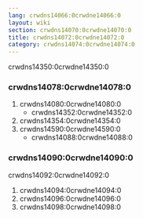 ```yaml
---
lang: crwdns14066:0crwdne14066:0
layout: wiki
section: crwdns14070:0crwdne14070:0
title: crwdns14072:0crwdne14072:0
category: crwdns14074:0crwdne14074:0
---
```


crwdns14350:0crwdne14350:0

### crwdns14078:0crwdne14078:0
1. crwdns14080:0crwdne14080:0
   - crwdns14352:0crwdne14352:0
1. crwdns14354:0crwdne14354:0
1. crwdns14590:0crwdne14590:0
   - crwdns14088:0crwdne14088:0


### crwdns14090:0crwdne14090:0

crwdns14092:0crwdne14092:0

1. crwdns14094:0crwdne14094:0
1. crwdns14096:0crwdne14096:0
1. crwdns14098:0crwdne14098:0
